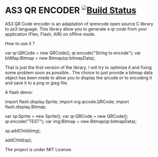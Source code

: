 AS3 QR ENCODER [![Build Status](https://travis-ci.org/as3-community/as3-qrcode-encoder.svg?branch=master)](https://travis-ci.org/as3-community/as3-qrcode-encoder)
==============

AS3 QR Code encoder is an adaptation of qrencode open source C library to as3 language. This library allow you to generate a qr code from your application (Flex, Flash, AIR) on offline mode.

How to use it ?

var qr:QRCode = new QRCode();
qr.encode("String to encode");
var bitMap:Bitmap = new Bitmap(qr.bitmapData);

That is just the first version of the library, I will try to optimize it and fixing some problem soon as possible..
The choice to just provide a bitmap data object has been made to allow you to display the qrcode or to encoding it and save it to a png or jpeg file.

A flash demo:

import flash.display.Sprite;import org.qrcode.QRCode;import flash.display.Bitmap;var sp:Sprite = new Sprite();var qr:QRCode = new QRCode();qr.encode("TEST");var img:Bitmap = new Bitmap(qr.bitmapData);sp.addChild(img);addChild(sp);

The project is under MIT License. 